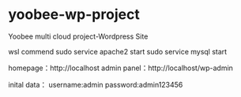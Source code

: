 # yoobee-wp-project
Yoobee multi cloud project-Wordpress Site

wsl commend
sudo service apache2 start
sudo service mysql start

homepage：http://localhost
admin panel：http://localhost/wp-admin

inital data：
username:admin password:admin123456

